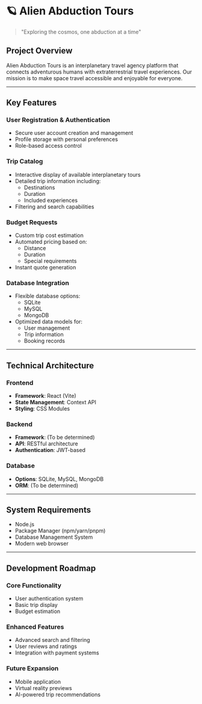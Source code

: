 # 🪐  Alien Abduction Tours

> "Exploring the cosmos, one abduction at a time"

## Project Overview
Alien Abduction Tours is an interplanetary travel agency platform that connects adventurous humans with extraterrestrial travel experiences. Our mission is to make space travel accessible and enjoyable for everyone.

---

## Key Features

### User Registration & Authentication
- Secure user account creation and management
- Profile storage with personal preferences
- Role-based access control

### Trip Catalog
- Interactive display of available interplanetary tours
- Detailed trip information including:
  - Destinations
  - Duration
  - Included experiences
- Filtering and search capabilities

### Budget Requests
- Custom trip cost estimation
- Automated pricing based on:
  - Distance
  - Duration
  - Special requirements
- Instant quote generation

### Database Integration
- Flexible database options:
  - SQLite
  - MySQL
  - MongoDB
- Optimized data models for:
  - User management
  - Trip information
  - Booking records

---

## Technical Architecture

### Frontend
- **Framework**: React (Vite)
- **State Management**: Context API
- **Styling**: CSS Modules

### Backend
- **Framework**: (To be determined)
- **API**: RESTful architecture
- **Authentication**: JWT-based

### Database
- **Options**: SQLite, MySQL, MongoDB
- **ORM**: (To be determined)

---

## System Requirements

- Node.js
- Package Manager (npm/yarn/pnpm)
- Database Management System
- Modern web browser

---

## Development Roadmap

### Core Functionality
- User authentication system
- Basic trip display
- Budget estimation

### Enhanced Features
- Advanced search and filtering
- User reviews and ratings
- Integration with payment systems

### Future Expansion
- Mobile application
- Virtual reality previews
- AI-powered trip recommendations
